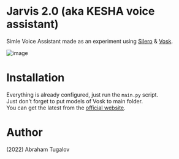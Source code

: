 # Jarvis 2.0 (aka KESHA voice assistant)
Simle Voice Assistant made as an experiment using [Silero](https://github.com/snakers4/silero-models) & [Vosk](https://pypi.org/project/vosk/).

![image](https://i.pinimg.com/originals/63/e9/b7/63e9b72b983793f64bffc07fd14a0e62.jpg)

# Installation
Everything is already configured, just run the `main.py` script.<br>
Just don't forget to put models of Vosk to main folder.<br>
You can get the latest from the [official website](https://alphacephei.com/vosk/models).

# Author
(2022) Abraham Tugalov